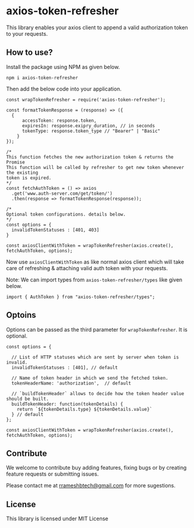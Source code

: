 # axios-token-refresher

This library enables your axios client to append a valid authorization token to your requests.

## How to use?

Install the package using NPM as given below.

```
npm i axios-token-refresher
```

Then add the below code into your application.

```
const wrapTokenRefresher = require('axios-token-refresher');

const formatTokenResponse = (response) => ({
  {
      accessToken: response.token,
      expiresIn: response.exipry_duration, // in seconds
      tokenType: response.token_type // "Bearer" | "Basic"
    }
});

/*
This function fetches the new authorization token & returns the Promise
This function will be called by refresher to get new token whenever the existing
token is expired.
*/
const fetchAuthToken = () => axios
  .get('www.auth-server.com/get/token/')
  .then(response => formatTokenResponse(response));

/*
Optional token configurations. details below.
*/
const options = {
  invalidTokenStatuses : [401, 403]
}

const axiosClientWithToken = wrapTokenRefresher(axios.create(), fetchAuthToken, options);

```

Now use `axiosClientWithToken` as like normal axios client which will take care of refreshing & attaching valid auth token with your requests.

Note: We can import types from `axios-token-refresher/types` like given below.

`import { AuthToken } from "axios-token-refresher/types";`

## Optoins

Options can be passed as the third parameter for `wrapTokenRefresher`. It is optional.

```
const options = {

  // List of HTTP statuses which are sent by server when token is invalid.
  invalidTokenStatuses : [401], // default

  // Name of token header in which we send the fetched token.
  tokenHeaderName: 'authorization',  // default

  // `buildTokenHeader` allows to decide how the token header value should be built.
  buildTokenHeader: function(tokenDetails) {
    return `${tokenDetails.type} ${tokenDetails.value}`
  } // default
};

const axiosClientWithToken = wrapTokenRefresher(axios.create(), fetchAuthToken, options);

```

## Contribute

We welcome to contribute buy adding features, fixing bugs or by creating feature requests or submitting issues.

Please contact me at rrameshbtech@gmail.com for more sugestions.

## License

This library is licensed under MIT License
